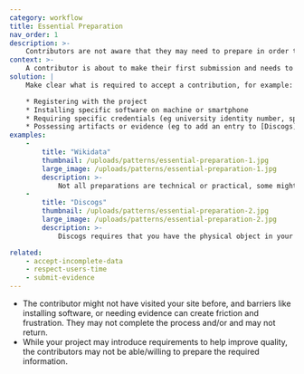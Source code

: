 ```yaml
---
category: workflow
title: Essential Preparation
nav_order: 1
description: >-
    Contributors are not aware that they may need to prepare in order to make a contribution
context: >-
    A contributor is about to make their first submission and needs to know what information is required and what they should prepare in advance.
solution: |
    Make clear what is required to accept a contribution, for example:

    * Registering with the project
    * Installing specific software on machine or smartphone
    * Requiring specific credentials (eg university identity number, specific intranet access passwords etc)
    * Possessing artifacts or evidence (eg to add an entry to [Discogs](https://www.discogs.com/search/), you would need all the sleeve note information from the album/CD etc)
examples:
    -
        title: "Wikidata"
        thumbnail: /uploads/patterns/essential-preparation-1.jpg
        large_image: /uploads/patterns/essential-preparation-1.jpg
        description: >-
            Not all preparations are technical or practical, some might ask contributors to think about **[Minimising Harm](/patterns/project-governance/minimise-harm)**
    -
        title: "Discogs"
        thumbnail: /uploads/patterns/essential-preparation-2.jpg
        large_image: /uploads/patterns/essential-preparation-2.jpg
        description: >-
            Discogs requires that you have the physical object in your possession

related:
    - accept-incomplete-data
    - respect-users-time
    - submit-evidence
---
```


* The contributor might not have visited your site before, and barriers like installing software, or needing evidence can create friction and frustration. They may not complete the process and/or and may not return.
* While your project may introduce requirements to help improve quality, the contributors may not be able/willing to prepare the required information.
